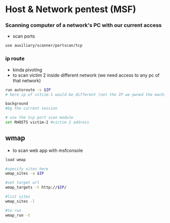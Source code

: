 # Host & Network pentest (MSF)

### Scanning computer of a network's PC with our current access&#x20;

* scan ports

```bash
use auxiliary/scanner/portscan/tcp
```

### ip route&#x20;

* kinda pivoting
* to scan victim 2 inside different network (we need access to any pc of that network)

```bash
run autoroute -s $IP 
# here ip of vitcim-1 would be different (not the IP we pwned the machine with)

background 
#bg the current session

# use the tcp port scan module
set RHOSTS victim-2 #victim 2 address
```

## wmap

* to scan web app with msfconsole

```bash
load wmap

#specify sites here
wmap_sites -a $IP

#set target url
wmap_targets -t http://$IP/

#list sites
wmap_sites -l

#to run
wmap_run -t 
```
